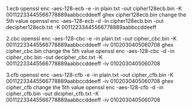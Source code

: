
1.ecb
openssl enc -aes-128-ecb -e -in plain.txt -out cipher128ecb.bin -K 00112233445566778889aabbccddeeff
ghex cipher128ecb.bin
change the 5th value
openssl enc -aes-128-ecb -d -in cipher128ecb.bin -out decipher128ecb.txt -K 00112233445566778889aabbccddeeff

2.cbc
openssl enc -aes-128-cbc -e -in plain.txt -out cipher_cbc.bin -K 00112233445566778889aabbccddeeff -iv 0102030405060708
ghex cipher_cbc.bin
change the 5th value
openssl enc -aes-128-cbc -d -in cipher_cbc.bin -out decipher_cbc.txt -K 00112233445566778889aabbccddeeff -iv 0102030405060708

3.cfb
openssl enc -aes-128-cfb -e -in plain.txt -out cipher_cfb.bin -K 00112233445566778889aabbccddeeff -iv 0102030405060708
ghex cipher_cfb
change the 5th value
openssl enc -aes-128-cfb -d -in cipher_cfb.bin -out dicipher_cfb.txt -K 00112233445566778889aabbccddeeff -iv 0102030405060708
